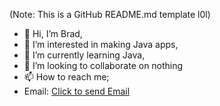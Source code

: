 (Note: This is a GitHub README.md template l0l)
- 👋 Hi, I’m Brad,
- 👀 I’m interested in making Java apps,
- 🌱 I’m currently learning Java,
- 💞️ I’m looking to collaborate on nothing
- 📫 How to reach me;
- Email: [Click to send Email](mailto:betabradlee@outlook.com)

<!---
StupidRepo/StupidRepo is a ✨ special ✨ repository because its `README.md` (this file) appears on your GitHub profile.
You can click the Preview link to take a look at your changes.
--->

